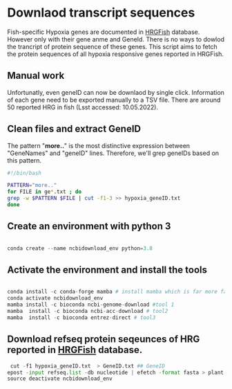 
# Downlaod transcript sequences 

Fish-specific Hypoxia genes are documented in [HRGFish](https://mail.nbfgr.res.in/HRGFish/index.php) database.
However only with their gene anme and GeneId. There is no ways to dowlod the trancript of protein sequence of these genes.
This script aims to fetch the protein sequences of all hypoxia responsive genes reported in HRGFish.

## Manual work
Unfortunatly, even geneID can now be downlaod by single click. Information of each gene need to be exported manually to a TSV file.
There are around 50 reported HRG in fish (Lsst accessed: 10.05.2022).

## Clean files and extract GeneID
The pattern "**more..**" is the most distinctive expression between "GeneNames" and "geneID" lines. Therefore, we'll grep geneIDs based on this pattern.
```bash
#!/bin/bash

PATTERN="more.."
for FILE in ge*.txt ; do
grep -w $PATTERN $FILE | cut -f1-3 >> hypoxia_geneID.txt
done
```

## Create an environment with python 3

```python

conda create --name ncbidownload_env python=3.8

```




## Activate the environment and install the tools

```python

conda install -c conda-forge mamba # install mamba which is far more fasta thana conda
conda activate ncbidownload_env 
mamba install -c bioconda ncbi-genome-download #tool 1
mamba  install -c bioconda ncbi-acc-download # tool2
mamba  install -c bioconda entrez-direct # tool3

```



## Download refseq protein seqeunces of HRG  reported in [HRGFish](https://mail.nbfgr.res.in/HRGFish/index.php) database.



```python
 cut -f1 hypoxia_geneID.txt  > GeneID.txt ## GeneID
epost -input refseq.list -db nucleotide | efetch -format fasta > plant.mito.refseq.fasta 
source deactivate ncbidownload_env
